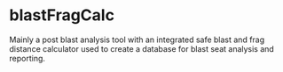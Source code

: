 # blastFragCalc
Mainly a post blast analysis tool with an integrated safe blast and frag distance calculator used to create a database for blast seat analysis and reporting.
